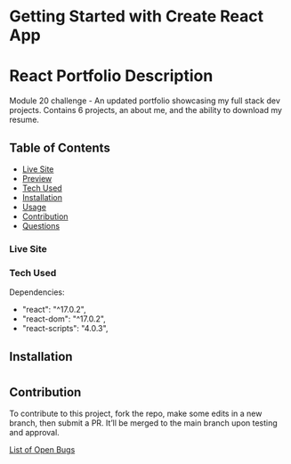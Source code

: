 # Getting Started with Create React App

# React Portfolio Description
Module 20 challenge - An updated portfolio showcasing my full stack dev projects. Contains 6 projects, an about me, and the ability to download my resume.

## Table of Contents
- [Live Site](#live-site)
- [Preview](#preview)
- [Tech Used](#tech-used)
- [Installation](#installation)
- [Usage](#usage)
- [Contribution](#contribution)
- [Questions](#questions)

### Live Site





### Tech Used

Dependencies: 
- "react": "^17.0.2",
- "react-dom": "^17.0.2",
- "react-scripts": "4.0.3",

## Installation 





#

## Contribution

To contribute to this project, fork the repo, make some edits in a new branch, then submit a PR. It’ll be merged to the main branch upon testing and approval.

[List of Open Bugs](https://github.com/EmilyNecciai/react-portfolio/issues?q=is%3Aissue+is%3Aopen+label%3Abug)


